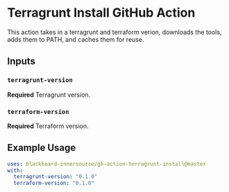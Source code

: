# Terragrunt Install GitHub Action

This action takes in a terragrunt and terraform verion, downloads the tools, adds them to PATH, and caches them for reuse.

## Inputs

### `terragrunt-version`

**Required** Terragrunt version.

### `terraform-version`

**Required** Terraform version.

## Example Usage

```yaml
uses: blackboard-innersource/gh-action-terragrunt-install@master
with:
  terragrunt-version: "0.1.0"
  terraform-version: "0.1.0"
```

